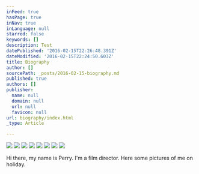 ```yaml
---
inFeed: true
hasPage: true
inNav: true
inLanguage: null
starred: false
keywords: []
description: Test
datePublished: '2016-02-15T22:26:48.391Z'
dateModified: '2016-02-15T22:24:50.603Z'
title: Biography
author: []
sourcePath: _posts/2016-02-15-biography.md
published: true
authors: []
publisher:
  name: null
  domain: null
  url: null
  favicon: null
url: biography/index.html
_type: Article

---
```

![](https://s3-us-west-2.amazonaws.com/the-grid-img/p/8e3cf6cef185abcf16fd6f654180ebcc4d0a14e4.jpg)
![](https://the-grid-user-content.s3-us-west-2.amazonaws.com/b30755e7-3c6d-4ce8-a130-e1ce792d454e.JPG)
![](https://s3-us-west-2.amazonaws.com/the-grid-img/p/a8aff711c9134a814fd2f35beeb25822c14ad7fc.jpg)
![](https://the-grid-user-content.s3-us-west-2.amazonaws.com/1921bc0b-8a1f-4df4-8519-7695ac712352.JPG)
![](https://the-grid-user-content.s3-us-west-2.amazonaws.com/f7b05c3e-00af-474e-b03a-781ba5ea32be.JPG)
![](https://the-grid-user-content.s3-us-west-2.amazonaws.com/d0c6c37e-2670-48d1-9ecf-145e4ab08891.JPG)
![](https://the-grid-user-content.s3-us-west-2.amazonaws.com/12e1aac0-f39e-4f76-822b-178575457c29.JPG)
![](https://the-grid-user-content.s3-us-west-2.amazonaws.com/e191af96-386c-451b-bbd0-189ccfb8da7f.JPG)

Hi there, my name is Perry. I'm a film director. Here some pictures of me on holiday.